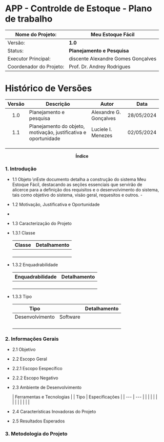 # APP - Controlde de Estoque - Plano de trabalho

| Nome do Projeto:        | Meu Estoque Fácil                  |
| ----------------------- | ---------------------------------- |
| Versão:                 | **1.0**                            |
| Status:                 | **Planejamento e Pesquisa**        |
| Executor Principal:     | discente Alexandre Gomes Gonçalves |
| Coordenador do Projeto: | Prof. Dr. Andrey Rodrigues         |

# Histórico de Versões
| Versão | Descrição | Autor | Data |
| :---: | --- | --- | :---: |
| 1.0   | Planejamento e pesquisa | Alexandre G. Gonçalves | 28/05/2024 |
| 1.1   | Planejamento do objeto, motivação, justificativa e oportunidade | Luciele I. Menezes| 02/05/2024|
|       |                         |                        |            |
|       |                         |                        |            |
|       |                         |                        |            |

<p align="center"><b>Índice</b></p>

### 1. Introdução
  - 1.1 Objeto 
\nEste documento detalha a construção do sistema Meu Estoque Fácil, destacando as seções essenciais que servirão de alicerce para a definição dos requisitos e o desenvolvimento do sistema, tais como objetivo do sistema, visäo geral, requesitos e outros. -  
  - 1.2 Motivação, Justificativa e Oportunidade
  - 
  - 1.3 Caracterização do Projeto
  - 1.3.1 Classe

    | Classe           | Detalhamento        |
    | ---              | ---                 |
    |                  |                     |
    |                  |                     |
    |                  |                     |
    |                  |                     |

  - 1.3.2 Enquadrabilidade

    | Enquadrabilidade | Detalhamento        |
    | ---              | ---                 |
    |                  |                     |
    |                  |                     |
    |                  |                     |
    |                  |                     |

  - 1.3.3 Tipo

    | Tipo             |                 | Detalhamento        |
    | ---              | ---             | ---                 |
    | Desenvolvimento  | Software        |                     |
    |                  |                 |                     |
    |                  |                 |                     |
    |                  |                 |                     |
    |                  |                 |                     |

### 2. Informações Gerais
  - 2.1 Objetivo

  - 2.2 Escopo Geral

  - 2.2.1 Escopo Eespecífico

  - 2.2.2 Escopo Negativo

  - 2.3 Ambiente de Desenvolvimento

    | Ferramentas e Tecnologias                                |
    | Tipo             | Especificações                        |
    | ---              | ---                                   |
    |                  |                                       |
    |                  |                                       |
    |                  |                                       |
    |                  |                                       |

  - 2.4 Características Inovadoras do Projeto

  - 2.5 Resultados Esperados

### 3. Metodologia do Projeto
